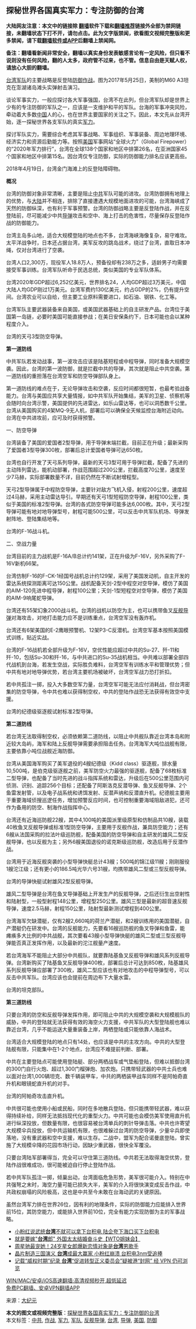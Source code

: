  <h2>探秘世界各国真实军力：专注防御的台湾</h2> <p class="notice"><b>大陆网友注意：本文中的链接除 <a href="https://github.com/bannedbook/fanqiang" >翻墙</a>软件下载和<a href="https://github.com/killgcd/justmysocks/blob/master/README.md">翻墙推荐</a>链接外全部为禁网链接，未翻墙状态下打不开，请勿点击。此为文字版禁闻，欲看图文视频完整版和更多禁闻，请下载<a href="https://github.com/bannedbook/fanqiang">翻墙软件或APP</a>后翻墙上禁闻网。</p><p>备注：翻墙看新闻非常安全，翻墙以真实身份发表敏感言论有一定风险，但只看不说则没有任何风险，翻的人太多，政府管不过来，也不管。信息自由是天赋人权，请放心大胆的翻墙。</b></p>  <div class="entry"> <p id="conimg"><a href="https://www.bannedbook.org/bnews/tag/%e5%8f%b0%e6%b9%be/" class="st_tag internal_tag" rel="tag" title="标签 台湾 下的日志">台湾</a><a href="https://www.bannedbook.org/bnews/tag/%E5%86%9B%E9%98%9F/" class="st_tag internal_tag" rel="tag" title="标签 军队 下的日志">军队</a>的主要战略是反登陆<a href="https://www.bannedbook.org/bnews/tag/%E9%98%B2%E5%BE%A1/" class="st_tag internal_tag" rel="tag" title="标签 防御 下的日志">防御</a><a href="https://www.bannedbook.org/bnews/tag/%E4%BD%9C%E6%88%98/" class="st_tag internal_tag" rel="tag" title="标签 作战 下的日志">作战</a>。图为2017年5月25日，美制的M60 A3坦克在澎湖诸岛滩头实弹射击演习。</p> <p>谈论军事实力，一般应探讨各大军事强国，台湾不在此列，但台湾军队却是世界上少有的专注防御的军队之一，应该是一支维护和平的军队。台海的军事冲突风险，牵动着大多数<span class='wp_keywordlink_affiliate'><a href="https://www.bannedbook.org/" title="中国" target="_blank">中国</a></span>人的心，也在世界主要国家的关注之下。因此，本文先从台湾开始，逐一探秘世界各支军队的真实<a href="https://www.bannedbook.org/bnews/tag/%E5%86%9B%E5%8A%9B/" class="st_tag internal_tag" rel="tag" title="标签 军力 下的日志">军力</a>。</p> <p>探讨军队实力，需要综合考虑其军事战略、军事组织、军事装备、周边地理环境、经济实力和资源后勤能力等。按照<a href="https://www.bannedbook.org/bnews/tag/%e7%be%8e%e5%9b%bd/" class="st_tag internal_tag" rel="tag" title="标签 美国 下的日志">美国</a>军事网站“全球火力”（Global Firepower）的“2020年军力排行”，台湾在全球138个国家和地区中排第26名，在亚洲国家45个国家和地区中排第15名。因台湾仅专注防御，实际的防御能力排名应该更高些。</p> <p>2018年4月19日，台湾金门海滩上的反登陆障碍物。</p> <p><strong>概况</strong></p> <p>台湾的防御对象非常清晰，主要是阻止<a href="https://www.bannedbook.org/bnews/tag/%e4%b8%ad%e5%85%b1/" class="st_tag internal_tag" rel="tag" title="标签 中共 下的日志">中共</a>军队可能的进攻。台湾防御拥有地理上的优势，与<span class='wp_keywordlink_affiliate'><a href="https://www.bannedbook.org/" title="大陆" target="_blank">大陆</a></span>并不相连，排除了直接遭遇大规模地面进攻的可能，台湾海峡成了天然的防御纵深，也有利于军事预警。台湾的防御战略主要是反登陆作战，并在反登陆前，尽可能减少中共<a href="https://www.bannedbook.org/bnews/tag/%e5%af%bc%e5%bc%b9/" class="st_tag internal_tag" rel="tag" title="标签 导弹 下的日志">导弹</a>攻击和空中、海上打击的危害性，尽量保存反登陆作战的防御能力。</p> <p>台湾主岛多山地，适合大规模登陆的地点也不多，台湾海峡海像复杂，易守难攻。太平洋战争时，日本还占据台湾，美军反攻的跳岛战术，绕过了台湾，直取日本冲绳，仅对台湾进行了空袭。</p> <p>台湾人口2,300万，现役军人18.8万人，预备役却有238万之多，适龄男子均需要接受军事训练。台湾军队听命于民选总统，类似美国的专业军队体系。</p> <p>台湾2020年GDP超过6,252亿美元，世界排名24，人均GDP超过3万美元，中国大陆人均GDP刚过1万美元。台湾军费约130亿美元，约占GDP的2%，仍有提升空间。台湾农业可以自给，但主要工业原料需要进口，如石油、钢铁、化工等。</p> <p>台湾军队主要武器装备来自美国，或美国武器基础上的自主研发产品。台湾位于美国第一岛链，必要时美国可能直接参战；在美日安保条约下，日本可能也会以某种程度介入。</p> <p>台湾的天弓3型防空导弹。</p>  <p><strong>第一道防线</strong></p> <p>中共军队若发动战事，第一波攻击应该是陆基短程或中程导弹，同时准备大规模空袭。因此，台湾的第一波防御，就是拦截中共的导弹，其次就是阻止中共空袭。第一道防线的重担落在台湾空军和防空导弹部队身上。</p> <p>第一道防线的难点在于，无论导弹攻击和空袭，反应时间都很短暂，也最考验战备能力。台湾与美国应共享大量情报，如中共军队开始集结，美军的卫星、侦察机等会随时向台湾示警，美国提供的先进雷达，如乐山雷达等，也可以洞悉数千公里。台湾从美国购买的4架MQ-9无人机，部署后可以确保全天候监控台海附近动向。台湾在中共进攻前，应可及时获得预警。</p> <p>一、防空导弹</p> <p>台湾装备了美国的爱国者2型导弹，用于导弹末端拦截，目前正在升级；最新采购了爱国者3型导弹300枚，部署后总计爱国者导弹可达650枚。</p> <p>台湾也自行开发了天弓系列导弹，最新的天弓3型可用于导弹拦截，配备了先进的主动阵列雷达，能机动部署，作战范围超过200公里，拦截高度70公里，速度至少7马赫，实际部署数量不详，目前仍然在不断试射增程型。</p> <p>天弓2型导弹属于中程防空导弹，主要针对敌方飞机入侵，射程200公里，速度超过4马赫，采用主动雷达导引。早期还有天弓1型短程防空导弹，射程100公里，类似于美国的标准2型导弹。台湾的各式防空导弹可能多达6,000枚。其中，天弓2型导弹可能有地对地导弹型号，射程可能500公里，可以反击中共军队机场、导弹发射阵地、登陆集结地等。</p> <p>台湾的F-16战斗机。</p> <p>二、空战力量</p> <p>台湾目前的主力战机是F-16A/B总计约141架，正在升级为F-16V，另外采购了F-16V新机66架。</p> <p>台湾仿制F-16的F-CK-1经国号战机总计约129架，采用了美国发动机，自主开发的雷达系统探测距离可达150公里。战机配备天剑-2型中程空对空导弹，模仿了美国的AIM-120先进中程导弹，射程100公里；天剑-1型短程空对空导弹，模仿了美国的AIM-9响尾蛇导弹。</p>  <p>台湾还有55架幻象2000战斗机。台湾的战机以防空为主，也可以携带鱼叉<a href="https://www.bannedbook.org/bnews/tag/%E5%8F%8D%E8%88%B0%E5%AF%BC%E5%BC%B9/" class="st_tag internal_tag" rel="tag" title="标签 反舰导弹 下的日志">反舰导弹</a>对海攻击，对地打击能力应不是训练重点，台湾空军没有轰炸机。</p> <p>台湾还有6架美国的E-2鹰眼预警机、12架P3-C反潜机。台湾空军基本按照美国模式训练，贴近实战。</p> <p>台湾的F-16战机若全部升级为F-16V，空优性能应超过中共的Su-27、歼-11和歼-10，包括Su-30和歼-16，与中共进口的Su-35战机相当。中共难以部署全部四代战机到台海，若发生空战，实际胜负难料，台湾空军有训练水平和管理优势；但中共有地对地导弹优势，若台湾主要机场被破坏，台湾空军战力恐打折扣。</p> <p>若中共孤注一掷，投入大多数空军力量，台湾空军可能无法应付消耗战，但台湾密集的防空导弹，令中共也难以获得制空权，中共的登陆作战恐无法获得有效空中支援。</p> <p>台湾的纪德级驱逐舰试射标准2型导弹。</p> <p><strong>第二道防线</strong></p> <p>若台湾无法取得制空权，必须依赖第二道防线，以阻止中共舰队靠近台湾本岛和附近较大岛屿，海军和陆上反舰导弹需要承担阻击任务。台湾海军大吨位战舰有限，主要依靠小吨位战舰近海防御。</p> <p>台湾从美国海军购买了美军退役的4艘纪德级（Kidd class）驱逐舰，排水量10,500吨，是伯克级驱逐舰之前，美军防空火力最强的驱逐舰，配备了68枚标准二型导弹，也配备了当时先进的战斗指挥系统和雷达，升级后在500公里范围内可侦测、识别、追踪256个目标；还配备了阿斯洛克反潜导弹、鱼叉反舰导弹、2个鱼雷发射管，以及电子战系统和诱饵发射、反潜声纳和反潜直升机。纪德舰主要用于重要海域侦搜巡逻任务，增加预警反应时间，也可控制重要海域阻敌进犯，还可作为备用的防空、制海作战指挥中心。</p> <p>台湾还有近海巡防舰22艘，其中4,100吨的美国派里级原型和仿制品共10艘，装载40枚鱼叉反舰导弹或标准1型防空导弹，主要用于反舰作战，兼具防空能力；还有6艘从法国采购的拉法叶级巡防舰，配备美国的防空导弹和自主研发的雄风二型反舰导弹，也以反舰为主；另外6艘美国退役的诺克斯级巡防舰，改造后用于反潜作战。</p> <p>台湾用于近海反舰突袭的小型导弹快艇总计43艘；500吨的锦江级11艘；刚刚服役1艘沱江级；还有更小的186.5吨光华六号31艘，均携带雄风二型或三型反舰导弹。</p> <p>台湾的导弹快艇试射雄风2型反舰导弹。</p>  <p>雄风二型导弹是台湾在鱼叉导弹基础上开发生产的反舰导弹，之后还衍生出空射性和陆射型，一般型射程148公里，增程型250公里。雄风三型是最新的超音速反舰导弹，速度2.5马赫，射程150公里，陆射型最新测试增程到400公里。</p> <p>台湾海军欠缺潜艇，仅有2艘2,660吨的荷兰产潜艇，和2艘训练用的美国潜艇，自产潜艇仍在研发中。台湾的反舰能力，先要看16艘巡防舰的鱼叉导弹和鱼雷，能瘫痪多大比例的中共战舰，其次要看43艘小型导弹快艇的雄风二型或三型反舰导弹能否真正发挥作用，以及最新的沱江舰量产速度。</p> <p>若台湾海军不能阻止大部分中共舰队，就要靠陆基鱼叉反舰导弹和雄风系列反舰导弹。台湾新购买了陆基鱼叉反舰导弹400枚，部署后总计可达到850枚，陆基雄风系列反舰导弹应部署了300枚，雄风二型应该也有对地攻击的中程导弹型号，可以反击中共军队。台湾应该也会提前在周边布下大量水雷。</p> <p>台湾的坦克部队。</p> <p><strong>第三道防线</strong></p> <p>只要台湾的防空和反舰导弹发挥作用，即可阻止中共的大规模空袭和大规模舰队的威胁，中共的登陆就无法获得有效的海空火力支援，中共军队的大型登陆舰也难以靠近台湾，几乎不能运送大量重装备上岸，两栖登陆或只能依靠人海战术。</p> <p>台湾适合大规模登陆的地点只有14处，也应该是中共的主攻方向。中共的大型登陆舰有限，只能集中在1-2个地点，台湾应不难提前判断、部署。</p> <p>中共在主要登陆点可能使用登陆艇、部分两栖战车或气垫船登陆，但难以抵御台湾的300门自行火炮、超过1,300门榴弹炮、加农炮。只携带轻武器的中共士兵也难以面对台湾1,000辆坦克、数千辆装甲车，中共的两栖装甲战车同样不是阿帕奇直升机和眼镜蛇直升机的对手。</p> <p>台湾的阿帕奇攻击直升机。</p> <p>中共很可能也使用小船或民船，同时在多地散兵登陆，但只能携带轻武器，难以获得持续补给，同样无法抵挡现代化的重型火力。中共可能也会模仿美军使用直升机进行纵深投放，但数量有限，也很容易被台湾单兵的刺针导弹击落。中共也许寄望大规模伞兵投放，但中共运输机有限，也很难躲过台湾的防空导弹，少量伞兵即使落地，没有重武器和空中支援，难以生存。二战中，盟军为配合诺曼底登陆，曾实施了大规模伞降的花园市场行动，因缺少重武器，很快全军覆没。</p> <p>只要台湾陆军部署得当，完全可以守住第三道防线。中共若无法取得海空优势，登陆作战很难成功，很可能被迫自行停止登陆作战。</p>  <p>若中共军队孤注一掷，倾巢出动，台湾面临危急形势，美军很可能介入。特别在中共强弩之末时，海空力量可能已损失大半，美军的介入将很快演变成反击作战，中共政权崩塌的风险极高，这也是中共至今未敢在台海动武的关键原因。</p> <p>虽然台湾军力排在世界26位，因有利的地理条件，实际的防御能力应能排入世界前15位，其防空能力，或能排入世界前10位，完全有能力实现防御为主的军事战略。</p> <ul class='op-related-articles' title='相关阅读'> <li><a href='https://www.bannedbook.org/bnews/taiwannews/20210213/1486755.html' target='_blank'>小粉红说武统<b>台湾</b>不就可以拿下台积电 陆企夸下海口买下台积电</a></li> <li><a href='https://www.bannedbook.org/bnews/taiwannews/20210213/1486700.html' target='_blank'>就是要嫁&quot;<b>台湾</b>郎&quot; 外国太太结婚奋斗史【WTO姐妹会】</a></li> <li><a href='https://www.bannedbook.org/bnews/yule/20210213/1486499.html' target='_blank'>周星驰最宠她！24岁星女郎爆新恋情对象是<b>台湾</b>男歌手</a></li> <li><a href='https://www.bannedbook.org/bnews/taiwannews/20210213/1486465.html' target='_blank'>晶片制造三国演义 <b>台湾</b>成最大赢家 小粉红崩溃 台积电3nm受追捧</a></li> <li><a href='https://www.bannedbook.org/bnews/comments/20210213/1486421.html' target='_blank'>记载“威权时期”纪录 <b>台湾</b>“促进转型正义委员会”疑被港“封网” 经 VPN 仍可浏览</a></li> </ul> <p class="texttj"> <a href="https://github.com/bannedbook/fanqiang/wiki/V2ray%E6%9C%BA%E5%9C%BA" target="_blank">WIN/MAC/安卓/iOS高速翻墙:高清视频秒开,超低延迟</a><br/> <a href="https://github.com/bannedbook/fanqiang/wiki/%E7%A6%81%E9%97%BB%E7%BD%91%E5%AE%89%E5%8D%93%E7%BF%BB%E5%A2%99%E6%96%B0%E9%97%BBAPP" target="_blank">免费PC翻墙、安卓VPN翻墙APP</a></p><p> 来源：<span class='wp_keywordlink_affiliate'><a href="http://www.epochtimes.com/" title="大纪元" target="_blank">大纪元</a></span> </p><a name='sharetosocial'></a>       <div><b>本文的图文或视频完整版</b>：<a href='https://www.bannedbook.org/bnews/cbnews/20210213/1486787.html'>探秘世界各国真实军力：专注防御的台湾</a></div>  </div><!--END ENTRY--> <div class="postfooter"> <div>本文标签：<a href="https://www.bannedbook.org/bnews/tag/%e4%b8%ad%e5%85%b1/" rel="tag">中共</a>, <a href="https://www.bannedbook.org/bnews/tag/%E4%BD%9C%E6%88%98/" rel="tag">作战</a>, <a href="https://www.bannedbook.org/bnews/tag/%E5%86%9B%E5%8A%9B/" rel="tag">军力</a>, <a href="https://www.bannedbook.org/bnews/tag/%E5%86%9B%E9%98%9F/" rel="tag">军队</a>, <a href="https://www.bannedbook.org/bnews/tag/%E5%8F%8D%E8%88%B0%E5%AF%BC%E5%BC%B9/" rel="tag">反舰导弹</a>, <a href="https://www.bannedbook.org/bnews/tag/%e5%8f%b0%e6%b9%be/" rel="tag">台湾</a>, <a href="https://www.bannedbook.org/bnews/tag/%e5%af%bc%e5%bc%b9/" rel="tag">导弹</a>, <a href="https://www.bannedbook.org/bnews/tag/%e7%be%8e%e5%9b%bd/" rel="tag">美国</a>, <a href="https://www.bannedbook.org/bnews/tag/%E9%98%B2%E5%BE%A1/" rel="tag">防御</a></div>  </div><!--END POSTFOOTER--> 